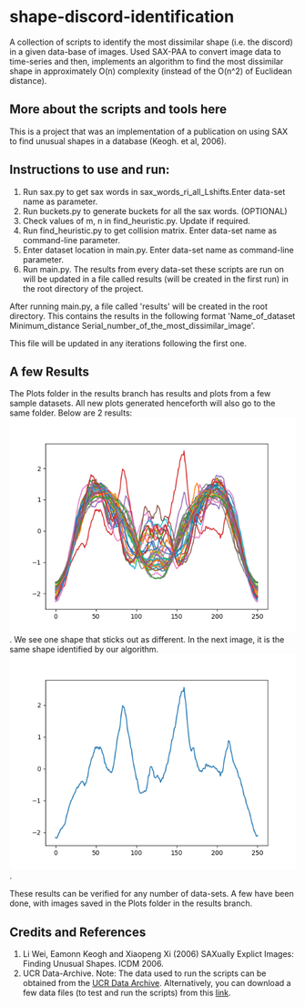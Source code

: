 # shape-discord-identification

A collection of scripts to identify the most dissimilar shape (i.e. the discord) in a given data-base of images. Used SAX-PAA to convert image data to time-series and then, implements an algorithm to find the most dissimilar shape in approximately O(n) complexity (instead of the O(n^2) of Euclidean distance).

## More about the scripts and tools here
This is a project that was an implementation of a publication on using SAX to find unusual shapes in a database (Keogh. et al, 2006).

## Instructions to use and run:

1. Run sax.py to get sax words in sax_words_ri_all_Lshifts.Enter data-set name as parameter.
2. Run buckets.py to generate buckets for all the sax words. (OPTIONAL)
3. Check values of m, n in find_heuristic.py. Update if required. 
4. Run find_heuristic.py to get collision matrix. Enter data-set name as command-line parameter.
5. Enter dataset location in main.py. Enter data-set name as command-line parameter.
6. Run main.py. The results from every data-set these scripts are run on will be updated in a file called results (will be created in the first run) in the root directory of the project.

After running main.py, a file called 'results' will be created in the root directory. This contains the results in the following format 'Name_of_dataset  Minimum_distance  Serial_number_of_the_most_dissimilar_image'.

This file will be updated in any iterations following the first one.

## A few Results

The Plots folder in the results branch has results and plots from a few sample datasets. 
All new plots generated henceforth will also go to the same folder.
Below are 2 results:
![A plot of time-series of all the images in the data-set; ArrowHead_TRAIN in our case](/Plots/ArrowHead_TRAIN_all.png).
We see one shape that sticks out as different. In the next image, it is the same shape identified by our algorithm.
![The Discord (Shape number 23 as recognized by our algorithm)](/Plots/ArrowHead_TRAIN_23.png).

These results can be verified for any number of data-sets. A few have been done, with images saved in the Plots folder in the results branch.

## Credits and References

1. Li Wei, Eamonn Keogh and Xiaopeng Xi (2006) SAXually Explict Images: Finding Unusual Shapes. ICDM 2006.
2. UCR Data-Archive.
Note: The data used to run the scripts can be obtained from the [UCR Data Archive](https://www.cs.ucr.edu/~eamonn/time_series_data/UCR_TS_Archive_2015.zip).
Alternatively, you can download a few data files (to test and run the scripts) from this [link](https://drive.google.com/open?id=1Y9KprdCn3563Q20xR-3kMpS2_GrP7Bl5).

